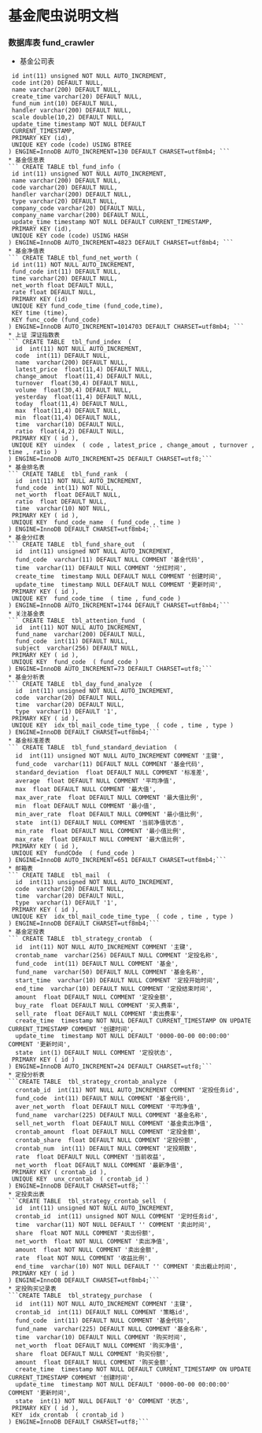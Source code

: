 # 基金爬虫说明文档
### 数据库表 fund_crawler
* 基金公司表
 ``` CREATE TABLE tbl_company_info (
  id int(11) unsigned NOT NULL AUTO_INCREMENT,
  code int(20) DEFAULT NULL,
  name varchar(200) DEFAULT NULL,
  create_time varchar(20) DEFAULT NULL,
  fund_num int(10) DEFAULT NULL,
  handler varchar(200) DEFAULT NULL,
  scale double(10,2) DEFAULT NULL,
  update_time timestamp NOT NULL DEFAULT       
  CURRENT_TIMESTAMP,
  PRIMARY KEY (id),
  UNIQUE KEY code (code) USING BTREE
) ENGINE=InnoDB AUTO_INCREMENT=130 DEFAULT CHARSET=utf8mb4; ```
* 基金信息表
``` CREATE TABLE tbl_fund_info (
  id int(11) unsigned NOT NULL AUTO_INCREMENT,
  name varchar(200) DEFAULT NULL,
  code varchar(20) DEFAULT NULL,
  handler varchar(200) DEFAULT NULL,
  type varchar(20) DEFAULT NULL,
  company_code varchar(20) DEFAULT NULL,
  company_name varchar(200) DEFAULT NULL,
  update_time timestamp NOT NULL DEFAULT CURRENT_TIMESTAMP,
  PRIMARY KEY (id),
  UNIQUE KEY code (code) USING HASH
) ENGINE=InnoDB AUTO_INCREMENT=4823 DEFAULT CHARSET=utf8mb4; ```
* 基金净值表
``` CREATE TABLE tbl_fund_net_worth (
  id int(11) NOT NULL AUTO_INCREMENT,
  fund_code int(11) DEFAULT NULL,
  time varchar(20) DEFAULT NULL,
  net_worth float DEFAULT NULL,
  rate float DEFAULT NULL,
  PRIMARY KEY (id)
  UNIQUE KEY fund_code_time (fund_code,time),
  KEY time (time),
  KEY func_code (fund_code)
) ENGINE=InnoDB AUTO_INCREMENT=1014703 DEFAULT CHARSET=utf8mb4; ```
* 上证 深证指数表
``` CREATE TABLE  tbl_fund_index  (
   id  int(11) NOT NULL AUTO_INCREMENT,
   code  int(11) DEFAULT NULL,
   name  varchar(200) DEFAULT NULL,
   latest_price  float(11,4) DEFAULT NULL,
   change_amout  float(11,4) DEFAULT NULL,
   turnover  float(30,4) DEFAULT NULL,
   volume  float(30,4) DEFAULT NULL,
   yesterday  float(11,4) DEFAULT NULL,
   today  float(11,4) DEFAULT NULL,
   max  float(11,4) DEFAULT NULL,
   min  float(11,4) DEFAULT NULL,
   time  varchar(10) DEFAULT NULL,
   ratio  float(4,2) DEFAULT NULL,
  PRIMARY KEY ( id ),
  UNIQUE KEY  uindex  ( code , latest_price , change_amout , turnover , time , ratio )
) ENGINE=InnoDB AUTO_INCREMENT=25 DEFAULT CHARSET=utf8;```
* 基金排名表
 ``` CREATE TABLE  tbl_fund_rank  (
   id  int(11) NOT NULL AUTO_INCREMENT,
   fund_code  int(11) NOT NULL,
   net_worth  float DEFAULT NULL,
   ratio  float DEFAULT NULL,
   time  varchar(10) NOT NULL,
  PRIMARY KEY ( id ),
  UNIQUE KEY  fund_code_name  ( fund_code , time )
) ENGINE=InnoDB DEFAULT CHARSET=utf8mb4;```
* 基金分红表
``` CREATE TABLE  tbl_fund_share_out  (
   id  int(11) unsigned NOT NULL AUTO_INCREMENT,
   fund_code  varchar(11) DEFAULT NULL COMMENT '基金代码',
   time  varchar(11) DEFAULT NULL COMMENT '分红时间',
   create_time  timestamp NULL DEFAULT NULL COMMENT '创建时间',
   update_time  timestamp NULL DEFAULT NULL COMMENT '更新时间',
  PRIMARY KEY ( id ),
  UNIQUE KEY  fund_code_time  ( time , fund_code )
) ENGINE=InnoDB AUTO_INCREMENT=1744 DEFAULT CHARSET=utf8mb4;```
* 关注基金表
``` CREATE TABLE  tbl_attention_fund  (
   id  int(11) NOT NULL AUTO_INCREMENT,
   fund_name  varchar(200) DEFAULT NULL,
   fund_code  int(11) DEFAULT NULL,
   subject  varchar(256) DEFAULT NULL,
  PRIMARY KEY ( id ),
  UNIQUE KEY  fund_code  ( fund_code )
) ENGINE=InnoDB AUTO_INCREMENT=73 DEFAULT CHARSET=utf8;```
* 基金分析表
``` CREATE TABLE  tbl_day_fund_analyze  (
   id  int(11) unsigned NOT NULL AUTO_INCREMENT,
   code  varchar(20) DEFAULT NULL,
   time  varchar(20) DEFAULT NULL,
   type  varchar(1) DEFAULT '1',
  PRIMARY KEY ( id ),
  UNIQUE KEY  idx_tbl_mail_code_time_type  ( code , time , type )
) ENGINE=InnoDB DEFAULT CHARSET=utf8mb4;```
* 基金标准差表
``` CREATE TABLE  tbl_fund_standard_deviation  (
   id  int(11) unsigned NOT NULL AUTO_INCREMENT COMMENT '主键',
   fund_code  varchar(11) DEFAULT NULL COMMENT '基金代码',
   standard_deviation  float DEFAULT NULL COMMENT '标准差',
   average  float DEFAULT NULL COMMENT '平均净值',
   max  float DEFAULT NULL COMMENT '最大值',
   max_aver_rate  float DEFAULT NULL COMMENT '最大值比例',
   min  float DEFAULT NULL COMMENT '最小值',
   min_aver_rate  float DEFAULT NULL COMMENT '最小值比例',
   state  int(1) DEFAULT NULL COMMENT '当前净值状态',
   min_rate  float DEFAULT NULL COMMENT '最小值比例',
   max_rate  float DEFAULT NULL COMMENT '最大值比例',
  PRIMARY KEY ( id ),
  UNIQUE KEY  fundCOde  ( fund_code )
) ENGINE=InnoDB AUTO_INCREMENT=651 DEFAULT CHARSET=utf8mb4;```
* 邮箱表
``` CREATE TABLE  tbl_mail  (
   id  int(11) unsigned NOT NULL AUTO_INCREMENT,
   code  varchar(20) DEFAULT NULL,
   time  varchar(20) DEFAULT NULL,
   type  varchar(1) DEFAULT '1',
  PRIMARY KEY ( id ),
  UNIQUE KEY  idx_tbl_mail_code_time_type  ( code , time , type )
) ENGINE=InnoDB DEFAULT CHARSET=utf8mb4;```
* 基金定投表
``` CREATE TABLE  tbl_strategy_crontab  (
   id  int(11) NOT NULL AUTO_INCREMENT COMMENT '主键',
   crontab_name  varchar(256) DEFAULT NULL COMMENT '定投名称',
   fund_code  int(11) DEFAULT NULL COMMENT '基金',
   fund_name  varchar(50) DEFAULT NULL COMMENT '基金名称',
   start_time  varchar(10) DEFAULT NULL COMMENT '定投开始时间',
   end_time  varchar(10) DEFAULT NULL COMMENT '定投结束时间',
   amount  float DEFAULT NULL COMMENT '定投金额',
   buy_rate  float DEFAULT NULL COMMENT '买入费率',
   sell_rate  float DEFAULT NULL COMMENT '卖出费率',
   create_time  timestamp NOT NULL DEFAULT CURRENT_TIMESTAMP ON UPDATE CURRENT_TIMESTAMP COMMENT '创建时间',
   update_time  timestamp NOT NULL DEFAULT '0000-00-00 00:00:00' COMMENT '更新时间',
   state  int(1) DEFAULT NULL COMMENT '定投状态',
  PRIMARY KEY ( id )
) ENGINE=InnoDB AUTO_INCREMENT=24 DEFAULT CHARSET=utf8;```
* 定投分析表
```CREATE TABLE  tbl_strategy_crontab_analyze  (
   crontab_id  int(11) NOT NULL AUTO_INCREMENT COMMENT '定投任务id',
   fund_code  int(11) DEFAULT NULL COMMENT '基金代码',
   aver_net_worth  float DEFAULT NULL COMMENT '平均净值',
   fund_name  varchar(225) DEFAULT NULL COMMENT '基金名称',
   sell_net_worth  float DEFAULT NULL COMMENT '基金卖出净值',
   crontab_amount  float DEFAULT NULL COMMENT '定投金额',
   crontab_share  float DEFAULT NULL COMMENT '定投份额',
   crontab_num  int(11) DEFAULT NULL COMMENT '定投期数',
   rate  float DEFAULT NULL COMMENT '当前收益',
   net_worth  float DEFAULT NULL COMMENT '最新净值',
  PRIMARY KEY ( crontab_id ),
  UNIQUE KEY  unx_crontab  ( crontab_id )
) ENGINE=InnoDB DEFAULT CHARSET=utf8;```
* 定投卖出表
```CREATE TABLE  tbl_strategy_crontab_sell  (
   id  int(11) unsigned NOT NULL AUTO_INCREMENT,
   crontab_id  int(11) unsigned NOT NULL COMMENT '定时任务id',
   time  varchar(11) NOT NULL DEFAULT '' COMMENT '卖出时间',
   share  float NOT NULL COMMENT '卖出份额',
   net_worth  float NOT NULL COMMENT '卖出净值',
   amount  float NOT NULL COMMENT '卖出金额',
   rate  float NOT NULL COMMENT '收益比例',
   end_time  varchar(10) NOT NULL DEFAULT '' COMMENT '卖出截止时间',
  PRIMARY KEY ( id )
) ENGINE=InnoDB DEFAULT CHARSET=utf8mb4;```
* 定投购买记录表
```CREATE TABLE  tbl_strategy_purchase  (
   id  int(11) NOT NULL AUTO_INCREMENT COMMENT '主键',
   crontab_id  int(11) DEFAULT NULL COMMENT '策略id',
   fund_code  int(11) DEFAULT NULL COMMENT '基金代码',
   fund_name  varchar(225) DEFAULT NULL COMMENT '基金名称',
   time  varchar(10) DEFAULT NULL COMMENT '购买时间',
   net_worth  float DEFAULT NULL COMMENT '购买净值',
   share  float DEFAULT NULL COMMENT '购买份额',
   amount  float DEFAULT NULL COMMENT '购买金额',
   create_time  timestamp NOT NULL DEFAULT CURRENT_TIMESTAMP ON UPDATE CURRENT_TIMESTAMP COMMENT '创建时间',
   update_time  timestamp NOT NULL DEFAULT '0000-00-00 00:00:00' COMMENT '更新时间',
   state  int(1) NOT NULL DEFAULT '0' COMMENT '状态',
  PRIMARY KEY ( id ),
  KEY  idx_crontab  ( crontab_id )
) ENGINE=InnoDB DEFAULT CHARSET=utf8;```
